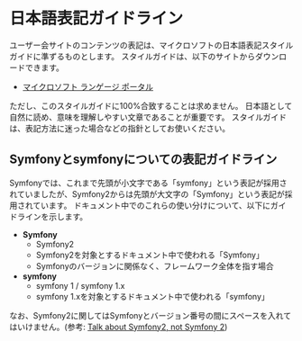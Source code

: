 日本語表記ガイドライン
======================

ユーザー会サイトのコンテンツの表記は、マイクロソフトの日本語表記スタイルガイドに準ずるものとします。
スタイルガイドは、以下のサイトからダウンロードできます。

- [マイクロソフト ランゲージ ポータル](http://www.microsoft.com/Language/ja-jp/StyleGuides.aspx)


ただし、このスタイルガイドに100%合致することは求めません。
日本語として自然に読め、意味を理解しやすい文章であることが重要です。
スタイルガイドは、表記方法に迷った場合などの指針としてお使いください。



Symfonyとsymfonyについての表記ガイドライン
------------------------------------------

Symfonyでは、これまで先頭が小文字である「symfony」という表記が採用されていましたが、Symfony2からは先頭が大文字の「Symfony」という表記が採用されています。
ドキュメント中でのこれらの使い分けについて、以下にガイドラインを示します。

- **Symfony**
  - Symfony2
  - Symfony2を対象とするドキュメント中で使われる「Symfony」
  - Symfonyのバージョンに関係なく、フレームワーク全体を指す場合
- **symfony**
  - symfony 1 / symfony 1.x
  - symfony 1.xを対象とするドキュメント中で使われる「symfony」

なお、Symfony2に関してはSymfonyとバージョン番号の間にスペースを入れてはいけません。(参考: [Talk about Symfony2, not Symfony 2](http://www.symfony-project.org/blog/2010/06/24/talk-about-symfony2-not-symfony-2))
